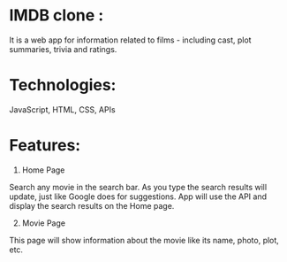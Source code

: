 # IMDB clone :

It is a web app for information related to films - including cast, plot summaries, trivia and ratings.

# Technologies:

JavaScript, HTML, CSS, APIs

# Features:

1. Home Page

Search any movie in the search bar. As you type the search results will update, just like Google does for suggestions.
App will use the API and display the search results on the Home page.

2. Movie Page

This page will show information about the movie like its name, photo, plot, etc.

 

